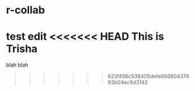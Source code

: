 # r-collab

test edit
<<<<<<< HEAD
This is Trisha
=======
blah blah 
>>>>>>> 623f456c536405defe95680437693b04ec9d3142
